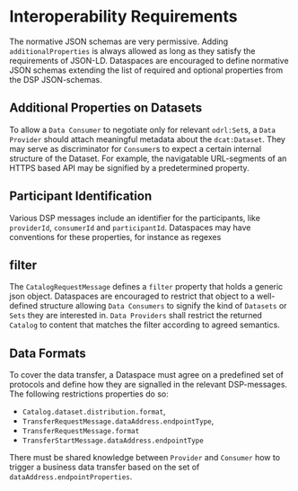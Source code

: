 # Interoperability Requirements

The normative JSON schemas are very permissive. Adding `additionalProperties` is always allowed as long as they satisfy
the requirements of JSON-LD. Dataspaces are encouraged to define normative JSON schemas extending the list of required
and optional properties from the DSP JSON-schemas.

## Additional Properties on Datasets

To allow a `Data Consumer` to negotiate only for relevant `odrl:Set`s, a `Data Provider` should attach meaningful
metadata about the `dcat:Dataset`. They may serve as discriminator for `Consumer`s to expect a certain internal
structure of the Dataset. For example, the navigatable URL-segments of an HTTPS based API may be signified by a
predetermined property.

## Participant Identification

Various DSP messages include an identifier for the participants, like `providerId`, `consumerId` and `participantId`.
Dataspaces may have conventions for these properties, for instance as regexes

## filter

The `CatalogRequestMessage` defines a `filter` property that holds a generic json object. Dataspaces are encouraged to 
restrict that object to a well-defined structure allowing  `Data Consumers` to signify the kind of `Datasets` or `Sets`
they are interested in. `Data Providers` shall restrict the returned `Catalog` to content that matches the filter
according to agreed semantics.

## Data Formats

To cover the data transfer, a Dataspace must agree on a predefined set of protocols and define how they are signalled in
the relevant DSP-messages. The following restrictions properties do so:
- `Catalog.dataset.distribution.format`, 
- `TransferRequestMessage.dataAddress.endpointType`, 
- `TransferRequestMessage.format`
- `TransferStartMessage.dataAddress.endpointType`

There must be shared knowledge between `Provider` and `Consumer` how to trigger a business data transfer based on the 
set of `dataAddress.endpointProperties`.